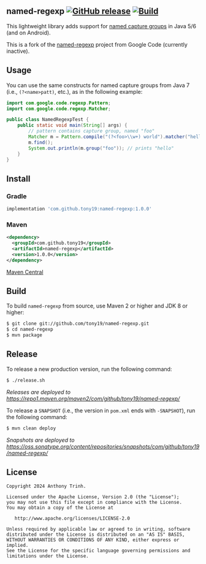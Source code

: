 named-regexp [![GitHub release](https://img.shields.io/github/release/tony19/named-regexp.svg?maxAge=2592000)](https://github.com/tony19/named-regexp/releases/) [![Build](https://github.com/tony19/named-regexp/actions/workflows/ci.yml/badge.svg)](https://github.com/tony19/named-regexp/actions/workflows/ci.yml)
---

This lightweight library adds support for [named capture groups](http://docs.oracle.com/javase/7/docs/api/java/util/regex/Pattern.html#groupname) in Java 5/6 (and on Android).

This is a fork of the [named-regexp](http://code.google.com/p/named-regexp) project from Google Code (currently inactive).


Usage
-----
You can use the same constructs for named capture groups from Java 7 (i.e., `(?<name>patt)`, etc.), as in the following example:

```java
import com.google.code.regexp.Pattern;
import com.google.code.regexp.Matcher;

public class NamedRegexpTest {
    public static void main(String[] args) {
        // pattern contains capture group, named "foo"
        Matcher m = Pattern.compile("(?<foo>\\w+) world").matcher("hello world!");
        m.find();
        System.out.println(m.group("foo")); // prints "hello"
    }
}
```

Install
--------

### Gradle
```gradle
implementation 'com.github.tony19:named-regexp:1.0.0'
```

### Maven
```xml
<dependency>
  <groupId>com.github.tony19</groupId>
  <artifactId>named-regexp</artifactId>
  <version>1.0.0</version>
</dependency>
```

[Maven Central](https://search.maven.org/artifact/com.github.tony19/named-regexp)

Build
-----

To build `named-regexp` from source, use Maven 2 or higher and JDK 8 or higher:

```bash
$ git clone git://github.com/tony19/named-regexp.git
$ cd named-regexp
$ mvn package
```

Release
-------

To release a new production version, run the following command:

```bash
$ ./release.sh
```

*Releases are deployed to https://repo1.maven.org/maven2/com/github/tony19/named-regexp/*

To release a `SNAPSHOT` (i.e., the version in `pom.xml` ends with `-SNAPSHOT`), run the following command:

```bash
$ mvn clean deploy
```

*Snapshots are deployed to https://oss.sonatype.org/content/repositories/snapshots/com/github/tony19/named-regexp/*

License
-------

    Copyright 2024 Anthony Trinh.

    Licensed under the Apache License, Version 2.0 (the "License");
    you may not use this file except in compliance with the License.
    You may obtain a copy of the License at

       http://www.apache.org/licenses/LICENSE-2.0

    Unless required by applicable law or agreed to in writing, software
    distributed under the License is distributed on an "AS IS" BASIS,
    WITHOUT WARRANTIES OR CONDITIONS OF ANY KIND, either express or implied.
    See the License for the specific language governing permissions and
    limitations under the License.
